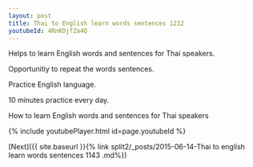 ```yaml
---
layout: post
title: Thai to English learn words sentences 1212 
youtubeId: 4RnKDjfZa4Q
---
```

 
 
Helps to learn English words and sentences for Thai speakers.

Opportunitiy to repeat the words sentences. 

Practice English language. 
 
10 minutes practice every day. 
 
How to learn English words and sentences for Thai speakers 
 
{% include youtubePlayer.html id=page.youtubeId %}
 
 
[Next]({{ site.baseurl }}{% link  split2/_posts/2015-06-14-Thai to english learn words sentences 1143 .md%})
 
